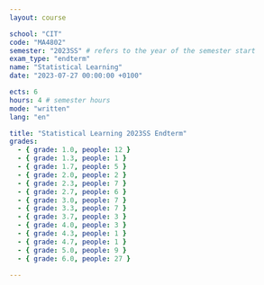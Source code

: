 ```yaml
---
layout: course

school: "CIT"
code: "MA4802"
semester: "2023SS" # refers to the year of the semester start
exam_type: "endterm"
name: "Statistical Learning"
date: "2023-07-27 00:00:00 +0100"

ects: 6
hours: 4 # semester hours
mode: "written"
lang: "en"

title: "Statistical Learning 2023SS Endterm"
grades:
  - { grade: 1.0, people: 12 }
  - { grade: 1.3, people: 1 }
  - { grade: 1.7, people: 5 }
  - { grade: 2.0, people: 2 }
  - { grade: 2.3, people: 7 }
  - { grade: 2.7, people: 6 }
  - { grade: 3.0, people: 7 }
  - { grade: 3.3, people: 7 }
  - { grade: 3.7, people: 3 }
  - { grade: 4.0, people: 3 }
  - { grade: 4.3, people: 1 }
  - { grade: 4.7, people: 1 }
  - { grade: 5.0, people: 9 }
  - { grade: 6.0, people: 27 }

---
```



